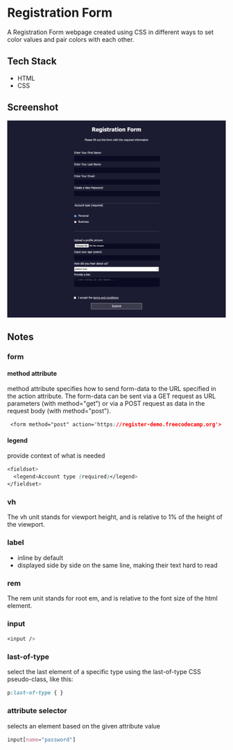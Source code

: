 # Registration Form

A Registration Form webpage created using CSS in different ways to set color values and pair colors with each other.

## Tech Stack

- HTML
- CSS

## Screenshot
![Registration Form Screenshot](../assets/images/screenshots/registration-form.png)

## Notes

### form

#### method attribute 
method attribute specifies how to send form-data to the URL specified in the action attribute. The form-data can be sent via a GET request as URL parameters (with method="get") or via a POST request as data in the request body (with method="post").


```CSS
 <form method="post" action='https://register-demo.freecodecamp.org'>

```
#### legend
provide context of what is needed 
```CSS
<fieldset>
  <legend>Account type (required)</legend> 
</fieldset>
```
### vh
The vh unit stands for viewport height, and is relative to 1% of the height of the viewport.

### label
- inline by default
- displayed side by side on the same line, making their text hard to read

### rem
The rem unit stands for root em, and is relative to the font size of the html element.

### input

```CSS
<input />
```


### last-of-type
select the last element of a specific type using the last-of-type CSS pseudo-class, like this:

```CSS
p:last-of-type { }
```


### attribute selector
selects an element based on the given attribute value
```CSS
input[name="password"]
```